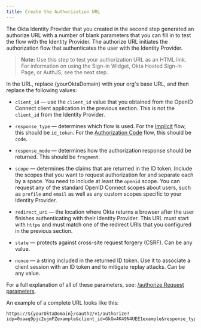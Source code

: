 ```yaml
---
title: Create the Authorization URL
---
```

The Okta Identity Provider that you created in the <GuideLink link="../configure-idp-in-okta">second step</GuideLink> generated an authorize URL with a number of blank parameters that you can fill in to test the flow with the Identity Provider. The authorize URL initiates the authorization flow that authenticates the user with the Identity Provider.

> **Note:** Use this step to test your authorization URL as an HTML link. For information on using the Sign-in Widget, Okta Hosted Sign-in Page, or AuthJS, see the <GuideLink link="../use-idp-to-sign-in">next step</GuideLink>.

In the URL, replace {yourOktaDomain} with your org's base URL, and then replace the following values:

* `client_id` &mdash; use the `client_id` value that you obtained from the OpenID Connect client application in the <GuideLink link="../register-app-in-okta">previous section</GuideLink>. This is not the `client_id` from the Identity Provider.

* `response_type` &mdash; determines which flow is used. For the [Implicit](/docs/guides/implement-grant-type/implicit/main/) flow, this should be `id_token`. For the [Authorization Code](/docs/guides/implement-grant-type/authcode/main/) flow, this should be `code`.

* `response_mode` &mdash; determines how the authorization response should be returned. This should be `fragment`.

* `scope` &mdash; determines the claims that are returned in the ID token. Include the scopes that you want to request authorization for and separate each by a space. You need to include at least the `openid` scope. You can request any of the standard OpenID Connect scopes about users, such as `profile` and `email` as well as any custom scopes specific to your Identity Provider.

* `redirect_uri` &mdash; the location where Okta returns a browser after the user finishes authenticating with their Identity Provider. This URL must start with `https` and must match one of the redirect URIs that you configured in the <GuideLink link="../register-app-in-okta">previous section</GuideLink>.

* `state` &mdash; protects against cross-site request forgery (CSRF). Can be any value.

* `nonce` &mdash; a string included in the returned ID token. Use it to associate a client session with an ID token and to mitigate replay attacks. Can be any value.

For a full explanation of all of these parameters, see: [/authorize Request parameters](/docs/reference/api/oidc/#request-parameters).

An example of a complete URL looks like this:

```
https://${yourOktaDomain}/oauth2/v1/authorize?idp=0oaaq9pjc2ujmFZexample&client_id=GkGw4K49N4UEE1example&response_type=id_token&response_mode=fragment&scope=openid%20email&redirect_uri=https%3A%2F%2FyourAppUrlHere.com%2F&state=WM6D&nonce=YsG76jo
```

<NextSectionLink/>
